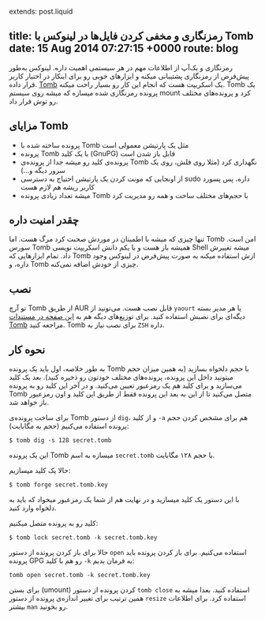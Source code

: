 extends: post.liquid

title: رمزنگاری و مخفی کردن فایل‌ها در لینوکس با Tomb
date: 15 Aug 2014 07:27:15 +0000
route: blog
---

رمزنگاری و بک‌آپ از اطلاعات مهم در هر سیستمی اهمیت داره. لینوکس به‌طور پیش‌فرض از رمزنگاری پشتیبانی میکنه و ابزارهای خوبی رو برای اینکار در اختیار کاربر قرار داده. [Tomb](https://github.com/dyne/Tomb) یک اسکریپت هست که انجام این کار رو بسیار راحت میکنه. Tomb یک پرونده رمزنگاری شده میسازه که میشه روی سیستم mount کرد و پرونده‌های مختلف رو توش قرار داد.

## مزایای Tomb
* پرونده ساخته شده با Tomb مثل یک پارتیشن معمولی است
* پرونده Tomb با یک کلید (GnuPG) قابل باز شدن است
* پرونده‌ی کلید رو میشه جدا از پرونده‌ی Tomb نگهداری کرد (مثلا روی فلش، روی یک سرور دیگه و...)
* از اونجایی که مونت کردن یک پارتیشن احتیاج به دسترسی sudo داره، پس پسورد کاربر ریشه هم لازم هست
* میشه تعداد زیادی پرونده Tomb با حجم‌های مختلف ساخت و همه رو مدیریت کرد

## چقدر امنیت داره
تنها چیزی که میشه با اطمینان در موردش صحبت کرد مرگ هست. اما Tomb امن است. سورس Tomb همیشه باز هست و با یکم دانش اسکریپت نویسی Shell میشه تغییرش داد. تمام ابزارهایی که Tomb ازش استفاده میکنه به صورت پیش‌فرض در لینوکس وجود داره، و Tomb چیزی از خودش اضافه نمی‌کنه.

## نصب
تو آرچ Tomb از طریق AUR قابل نصب هست. می‌تونید از `yaourt` یا هر مدیر بسته دیگه‌ای برای نصبش استفاده کنید. برای توزیع‌های دیگه هم به [این صفحه در مستندات Tomb](https://github.com/dyne/Tomb/blob/master/INSTALL.md) مراجعه کنید. Tomb برای نصب نیاز به `ZSH` داره.

## نحوه کار
به طور خلاصه، اول باید یک پرونده Tomb با حجم دلخواه بسازید (به همین میزان حجم میتونید داخل این پرونده، پرونده‌های مختلف خودتون رو ذخیره کنید). بعد یک کلید می‌سازید و برای کلید هم یک رمزعبور تعیین می‌کنید. و در آخر این کلید رو به پرونده Tomb متصل می‌کنید تا از این به بعد این پرونده فقط از طریق این کلید و اون رمزعبور باز خواهد شد.

برای ساخت پرونده‌ی Tomb از دستور `dig`، و از کلید `-a` هم برای مشخص کردن حجم پرونده استفاده می‌کنیم (حجم به مگابایت):

```shell
$ tomb dig -s 128 secret.tomb
```

این یک پرونده Tomb میسازه به اسم `secret.tomb` با حجم ۱۲۸ مگابایت.

حالا یک کلید میسازیم:

```shell
$ tomb forge secret.tomb.key
```

با این دستور یک کلید میسازید و در نهایت هم از شما یک رمزعبور میخواد که باید به دلخواه وارد کنید.

کلید رو به پرونده متصل میکنیم:

```shell
$ tomb lock secret.tomb -k secret.tomb.key
```

حالا برای باز کردن پرونده از دستور `open` استفاده می‌کنیم. برای باز کردن پرونده باید پرونده GPG رو هم با کلید `-k` به فرمان بدیم:

```shell
tomb open secret.tomb -k secret.tomb.key
```

برای بستن (umount) کردن پرونده از دستور `tomb close` استفاده کنید. بعدا میشه به همین ترتیب برای تغییر اندازه‌ی پرونده از دستور `resize` استفاده کرد. برای اطلاعات بیشتر `man` رو بخونید.
